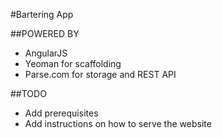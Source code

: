 #Bartering App

##POWERED BY

- AngularJS
- Yeoman for scaffolding
- Parse.com for storage and REST API

##TODO 

- Add prerequisites
- Add instructions on how to serve the website
